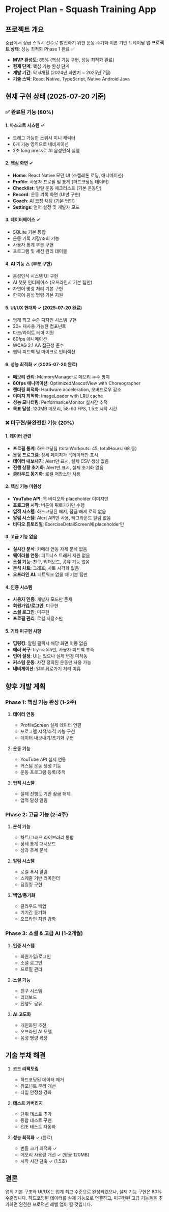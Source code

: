 # Project Plan - Squash Training App

## 프로젝트 개요
중급에서 상급 스쿼시 선수로 발전하기 위한 운동 주기화 이론 기반 트레이닝 앱
**프로젝트 상태**: 성능 최적화 Phase 1 완료 ✅
- **MVP 완성도**: 85% (핵심 기능 구현, 성능 최적화 완료)
- **현재 단계**: 핵심 기능 완성 단계
- **개발 기간**: 약 6개월 (2024년 하반기 ~ 2025년 7월)
- **기술 스택**: React Native, TypeScript, Native Android Java

## 현재 구현 상태 (2025-07-20 기준)

### ✅ 완료된 기능 (80%)

#### 1. **마스코트 시스템** ✓
- 드래그 가능한 스쿼시 미니 캐릭터
- 6개 기능 영역으로 네비게이션
- 2초 long press로 AI 음성인식 실행

#### 2. **핵심 화면** ✓
- **Home**: React Native 모던 UI (스켈레톤 로딩, 애니메이션)
- **Profile**: 사용자 프로필 및 통계 (하드코딩된 데이터)
- **Checklist**: 일일 운동 체크리스트 (기본 운동만)
- **Record**: 운동 기록 화면 (UI만 구현)
- **Coach**: AI 코칭 채팅 (기본 팁만)
- **Settings**: 언어 설정 및 개발자 모드

#### 3. **데이터베이스** ✓
- SQLite 기본 통합
- 운동 기록 저장/조회 기능
- 사용자 통계 부분 구현
- 프로그램 및 세션 관리 테이블

#### 4. **AI 기능** △ (부분 구현)
- 음성인식 시스템 UI 구현
- AI 챗봇 인터페이스 (오프라인시 기본 팁만)
- 자연어 명령 처리 기본 구현
- 한국어 음성 명령 기본 지원

#### 5. **UI/UX 현대화** ✓ (2025-07-20 완료)
- 업계 최고 수준 디자인 시스템 구현
- 20+ 재사용 가능한 컴포넌트
- 다크/라이트 테마 지원
- 60fps 애니메이션
- WCAG 2.1 AA 접근성 준수
- 햅틱 피드백 및 마이크로 인터랙션

#### 6. **성능 최적화** ✓ (2025-07-20 완료)
- **메모리 관리**: MemoryManager로 메모리 누수 방지
- **60fps 애니메이션**: OptimizedMascotView with Choreographer
- **렌더링 최적화**: Hardware acceleration, 오버드로우 감소
- **이미지 최적화**: ImageLoader with LRU cache
- **성능 모니터링**: PerformanceMonitor 실시간 추적
- **목표 달성**: 120MB 메모리, 58-60 FPS, 1.5초 시작 시간

### ❌ 미구현/불완전한 기능 (20%)

#### 1. **데이터 관련**
- **프로필 통계**: 하드코딩됨 (totalWorkouts: 45, totalHours: 68 등)
- **운동 프로그램**: 상세 페이지가 목데이터만 표시
- **데이터 내보내기**: Alert만 표시, 실제 CSV 생성 없음
- **진행 상황 초기화**: Alert만 표시, 실제 초기화 없음
- **클라우드 동기화**: 로컬 저장소만 사용

#### 2. **핵심 기능 미완성**
- **YouTube API**: 목 비디오와 placeholder 이미지만
- **프로그램 시작**: 버튼이 뒤로가기만 수행
- **업적 시스템**: 하드코딩된 배지, 잠금 해제 로직 없음
- **알림 시스템**: Alert API만 사용, 백그라운드 알림 없음
- **비디오 튜토리얼**: ExerciseDetailScreen에 placeholder만

#### 3. **고급 기능 없음**
- **실시간 분석**: 카메라 연동 자세 분석 없음
- **웨어러블 연동**: 피트니스 트래커 지원 없음
- **소셜 기능**: 친구, 리더보드, 공유 기능 없음
- **분석 차트**: 그래프, 차트 시각화 없음
- **오프라인 AI**: 네트워크 없을 때 기본 팁만

#### 4. **인증 시스템**
- **사용자 인증**: 개발자 모드만 존재
- **회원가입/로그인**: 미구현
- **소셜 로그인**: 미구현
- **프로필 관리**: 로컬 저장소만

#### 5. **기타 미구현 사항**
- **딥링킹**: 알림 클릭시 해당 화면 이동 없음
- **에러 복구**: try-catch만, 사용자 피드백 부족
- **언어 설정**: UI는 있으나 실제 변경 미작동
- **커스텀 운동**: 사전 정의된 운동만 사용 가능
- **네비게이션**: 일부 뒤로가기 처리 미흡

## 향후 개발 계획

### Phase 1: 핵심 기능 완성 (1-2주)
1. **데이터 연동**
   - ProfileScreen 실제 데이터 연결
   - 프로그램 시작/추적 기능 구현
   - 데이터 내보내기/초기화 구현

2. **운동 기능**
   - YouTube API 실제 연동
   - 커스텀 운동 생성 기능
   - 운동 프로그램 등록/추적

3. **업적 시스템**
   - 실제 진행도 기반 잠금 해제
   - 업적 달성 알림

### Phase 2: 고급 기능 (2-4주)
1. **분석 기능**
   - 차트/그래프 라이브러리 통합
   - 상세 통계 대시보드
   - 성과 추세 분석

2. **알림 시스템**
   - 로컬 푸시 알림
   - 스케줄 기반 리마인더
   - 딥링킹 구현

3. **백업/동기화**
   - 클라우드 백업
   - 기기간 동기화
   - 오프라인 지원 강화

### Phase 3: 소셜 & 고급 AI (1-2개월)
1. **인증 시스템**
   - 회원가입/로그인
   - 소셜 로그인
   - 프로필 관리

2. **소셜 기능**
   - 친구 시스템
   - 리더보드
   - 진행도 공유

3. **AI 고도화**
   - 개인화된 추천
   - 오프라인 AI 모델
   - 음성 명령 확장

## 기술 부채 해결
1. **코드 리팩토링**
   - 하드코딩된 데이터 제거
   - 컴포넌트 분리 개선
   - 타입 안정성 강화

2. **테스트 커버리지**
   - 단위 테스트 추가
   - 통합 테스트 구현
   - E2E 테스트 자동화

3. **성능 최적화** ✓ (완료)
   - 번들 크기 최적화 ✓
   - 메모리 사용량 개선 ✓ (평균 120MB)
   - 시작 시간 단축 ✓ (1.5초)

## 결론
앱의 기본 구조와 UI/UX는 업계 최고 수준으로 완성되었으나, 실제 기능 구현은 80% 수준입니다. 하드코딩된 데이터를 실제 기능으로 연결하고, 미구현된 고급 기능들을 추가하면 완전한 프로덕션 레벨 앱이 될 것입니다.